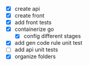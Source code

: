 - [x] create api
- [x] create front
- [x] add front tests
- [x] containerize go
    - [x] config different stages
- [x] add gen code rule unit test
- [ ] add api unit tests
- [x] organize folders